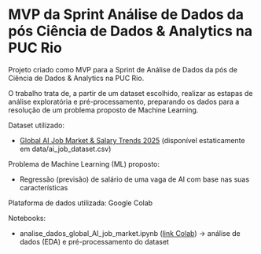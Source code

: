 # MVP da Sprint Análise de Dados da pós Ciência de Dados & Analytics na PUC Rio

Projeto criado como MVP para a Sprint de Análise de Dados da pós de Ciência de Dados & Analytics na PUC Rio.

O trabalho trata de, a partir de um dataset escolhido, realizar as estapas de análise exploratória e pré-processamento, preparando os dados para a resolução de um problema proposto de Machine Learning.

Dataset utilizado:
- [Global AI Job Market & Salary Trends 2025](https://www.kaggle.com/datasets/bismasajjad/global-ai-job-market-and-salary-trends-2025) (disponível estaticamente em data/ai_job_dataset.csv)

Problema de Machine Learning (ML) proposto:
- Regressão (previsão) de salário de uma vaga de AI com base nas suas características 

Plataforma de dados utilizada: Google Colab

Notebooks:

- analise_dados_global_AI_job_market.ipynb ([link Colab](https://colab.research.google.com/github/llrt/pos_dados_puc_rio-mvp_sprint_analise_dados/blob/main/analise_dados_global_AI_job_market.ipynb)) -> análise de dados (EDA) e pré-processamento do dataset